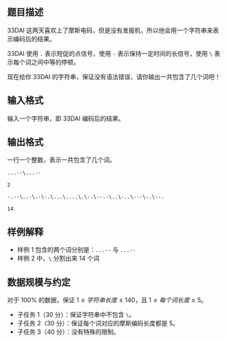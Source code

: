 ## 题目描述

33DAI 这两天喜欢上了摩斯电码，但是没有发报机，所以他会用一个字符串来表示编码后的结果。

33DAI 使用 `.` 表示短促的点信号，使用 `-` 表示保持一定时间的长信号，使用 `\` 表示每个词之间中等的停顿。

现在给你 33DAI 的字符串，保证没有语法错误，请你输出一共包含了几个词吧！

## 输入格式

输入一个字符串，即 33DAI 编码后的结果。

## 输出格式

一行一个整数，表示一共包含了几个词。

```input1
...--\...--
```

```output1
2
```

```input2
-.--\..-\.-\-.\...\....\.\-.\--.-\..\-..\---\-.\--.
```

```output2
14
```

## 样例解释

- 样例 1 包含的两个词分别是：`...--` 与 `...--`
- 样例 2 中，`\` 分割出来 $14$ 个词


## 数据规模与约定

对于 $100\%$ 的数据，保证 $1\le 字符串长度\le 140$，且 $1\le 每个词长度 \le 5$。

- 子任务 1（30 分）：保证字符串中不包含 `\`。
- 子任务 2（30 分）：保证每个词对应的摩斯编码长度都是 $5$。
- 子任务 3（40 分）：没有特殊的限制。
